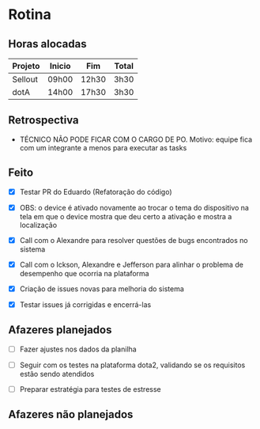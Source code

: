 # Rotina

## Horas alocadas

Projeto | Inicio | Fim | Total
--------|-------|-------|------
Sellout | 09h00 | 12h30 | 3h30
dotA    | 14h00 | 17h30 | 3h30

## Retrospectiva

- TÉCNICO NÃO PODE FICAR COM O CARGO DE PO. Motivo: equipe fica com um integrante a menos para executar as tasks

## Feito

- [x] Testar PR do Eduardo (Refatoração do código)
- [x] OBS: o device é ativado novamente ao trocar o tema do dispositivo na tela em que o device mostra que deu certo a ativação e mostra a localização

- [x] Call com o Alexandre para resolver questões de bugs encontrados no sistema
- [x] Call com o Ickson, Alexandre e Jefferson para alinhar o problema de desempenho que ocorria na plataforma
- [x] Criação de issues novas para melhoria do sistema
- [x] Testar issues já corrigidas e encerrá-las

## Afazeres planejados

- [ ] Fazer ajustes nos dados da planilha

- [ ] Seguir com os testes na plataforma dota2, validando se os requisitos estão sendo atendidos
- [ ] Preparar estratégia para testes de estresse

## Afazeres não planejados


<!--stackedit_data:
eyJoaXN0b3J5IjpbLTE4ODY1OTM0ODMsLTE3ODE4MjgyMzcsLT
E0OTAxMDA4ODEsMTE3NTQ0NzkxMiwtNjU4MzAwNzA2LC0yNTkx
NzQyOTMsLTk0NTI2MjYxMSwxNDMyODIyNTcwLC0xNDM5NzMzOD
kyLDE1ODgwMjkyMjAsLTM4MjYzMzk5NywtMTcwNDg5MDQ4Miwt
MTE5NzczODk4LDE2NzI4MDA0NDcsMTI2MjgwNTcyNyw4NzMxMD
I4NjIsMTUwMjU4ODg1NiwtMTQwMjM5MzI0OCwtODY0Njg5OTky
LDk4NjM1MjI0XX0=
-->